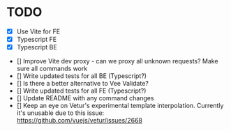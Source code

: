 # TODO

- [X] Use Vite for FE
- [X] Typescript FE
- [X] Typescript BE
- [] Improve Vite dev proxy - can we proxy all unknown requests? Make sure all commands work
- [] Write updated tests for all BE (Typescript?)
- [] Is there a better alternative to Vee Validate?
- [] Write updated tests for all FE (Typescript?)
- [] Update README with any command changes
- [] Keep an eye on Vetur's experimental template interpolation. Currently it's unusable due to this issue: https://github.com/vuejs/vetur/issues/2668